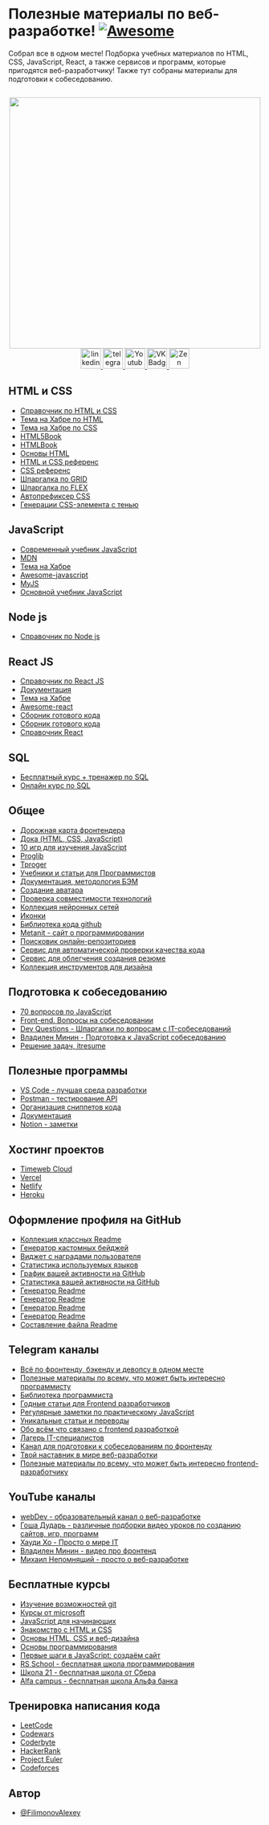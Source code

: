 
# Полезные материалы по веб-разработке! [![Awesome](https://cdn.rawgit.com/sindresorhus/awesome/d7305f38d29fed78fa85652e3a63e154dd8e8829/media/badge.svg)](https://aroken.ru/)

Собрал все в одном месте! Подборка учебных материалов по HTML, CSS, JavaScript, React, а также сервисов и программ, которые пригодятся веб-разработчику! Также тут собраны материалы для подготовки к собеседованию.

<p align="center"><img src="https://komarev.com/ghpvc/?username=filimonovalexey&style=flat-square&color=blue" alt=""></p>

<div id="header" align="center">
  <img src="https://media.giphy.com/media/bGgsc5mWoryfgKBx1u/giphy.gif" width="500"/>
</div>

<div id="badges" align="center">
    <a href="https://www.linkedin.com/in/%D0%B0%D0%BB%D0%B5%D0%BA%D1%81%D0%B5%D0%B9-%D1%84%D0%B8%D0%BB%D0%B8%D0%BC%D0%BE%D0%BD%D0%BE%D0%B2-2a0b07257/" target="_blank">
      <img src="https://cdn-icons-png.flaticon.com/512/2504/2504799.png" width="40" height="40" alt="linkedin" />
    </a>
    <a href="https://t.me/tehnomaniak07" target="_blank">
      <img src="https://cdn-icons-png.flaticon.com/512/2111/2111646.png" width="40" height="40" alt="telegram group" />
    </a>
    <a href="https://www.youtube.com/channel/UCbORpXVw1JNc0JYFSUqLWXA" target="_blank">
      <img src="https://cdn-icons-png.flaticon.com/512/3670/3670147.png" width="40" height="40" alt="Youtube"/>
    </a>
    <a href="https://vk.com/f1ll_zzz" target="_blank">
      <img src="https://cdn-icons-png.flaticon.com/512/145/145813.png" width="40" height="40" alt="VK Badge"/>
    </a>
    <a href="https://zen.yandex.ru/id/603e522b3c020230bb223e5e" target="_blank">
      <img src="https://upload.wikimedia.org/wikipedia/commons/thumb/a/ab/Yandex_Zen_logo_icon.svg/1024px-Yandex_Zen_logo_icon.svg.png" width="40" height="40" alt="Zen Badge"/>
    </a>
</div>

## HTML и CSS

 - [Справочник по HTML и CSS](https://github.com/xsltdev/hcdev.ru)
 - [Тема на Хабре по HTML](https://habr.com/ru/hub/html5/)
 - [Тема на Хабре по CSS](https://habr.com/ru/hub/css/)
 - [HTML5Book](https://html5book.ru/)
 - [HTMLBook](http://htmlbook.ru/)
 - [Основы HTML](https://developer.mozilla.org/ru/docs/Learn/Getting_started_with_the_web/HTML_basics)
 - [HTML и CSS референс](https://webref.ru/)
 - [CSS референс](https://cssreference.io/)
 - [Шпаргалка по GRID](https://grid.malven.co/)
 - [Шпаргалка по FLEX](https://flexbox.malven.co/)
 - [Автопрефиксер CSS](https://autoprefixer.github.io/ru/)
 - [Генерации CSS-элемента с тенью](https://cssgenerator.org/box-shadow-css-generator.html)

## JavaScript

 - [Современный учебник JavaScript](https://learn.javascript.ru/)
 - [MDN](https://developer.mozilla.org/ru/docs/Web/JavaScript)
 - [Тема на Хабре](https://habr.com/ru/hub/javascript/)
 - [Awesome-javascript](https://github.com/sorrycc/awesome-javascript)
 - [MyJS](https://github.com/harryheman/my-js)
 - [Основной учебник JavaScript](https://code.mu/ru/javascript/book/prime/)

 ## Node js

 - [Справочник по Node js](https://github.com/xsltdev/nodejsdev.ru)

## React JS

 - [Справочник по React JS](https://github.com/xsltdev/reactdev.ru)
 - [Документация](https://ru.reactjs.org/)
 - [Тема на Хабре](https://habr.com/ru/hub/reactjs/)
 - [Awesome-react](https://github.com/enaqx/awesome-react)
 - [Cборник готового кода](https://devhints.io/react)
 - [Cборник готового кода](https://reactcheatsheet.com/)
 - [Справочник React](https://reactdev.ru/)


## SQL
 - [Бесплатный курс + тренажер по SQL](https://sql-academy.org/ru)
 - [Онлайн курс по SQL](https://learndb.ru/)

## Общее

 - [Дорожная карта фронтендера](https://roadmap.sh/frontend)
 - [Дока (HTML, CSS, JavaScript)](https://doka.guide/)
 - [10 игр для изучения JavaScript](https://techrocks.ru/2023/01/09/10-games-for-javascript-learning/)
 - [Proglib](https://proglib.io/)
 - [Tproger](https://tproger.ru/)
 - [Учебники и статьи для Программистов](https://codernet.ru/)
 - [Документация, методология БЭМ](https://ru.bem.info/)
 - [Создание аватара](https://pfpmaker.com/)
 - [Проверка совместимости технологий](https://caniuse.com/)
 - [Коллекция нейронных сетей](https://github.com/ai-collection/ai-collection)
 - [Иконки](https://thenounproject.com/)
 - [Библиотека кода github](https://grep.app/)
 - [Metanit - сайт о программировании](https://metanit.com/)
 - [Поисковик онлайн-репозиториев](https://libraries.io/)
 - [Cервис для автоматической проверки качества кода](https://www.codefactor.io/)
 - [Cервис для облегчения создания резюме](https://resume.io/)
 - [Коллекция инструментов для дизайна](https://undesign.learn.uno/)

 ## Подготовка к собеседованию

 - [70 вопросов по JavaScript](https://habr.com/ru/articles/486820/)
 - [Front-end. Вопросы на собеседовании](https://www.youtube.com/watch?v=ycYp7CYOnO0&list=PLNkWIWHIRwMFSLI9wBuHxuGI5lAZ7QNUg&ab_channel=webDev)
 - [Dev Questions - Шпаргалки по вопросам с IT-собеседований](https://dev-questions.com/)
 - [Владилен Минин - Подготовка к JavaScript собеседованию](https://youtu.be/M_pclb-58ZY)
 - [Решение задач, itresume](https://itresume.ru/)

## Полезные программы

 - [VS Code - лучшая среда разработки](https://code.visualstudio.com/)
 - [Postman - тестирование API](https://www.postman.com/)
 - [Организация сниппетов кода](https://snipit.io/)
 - [Документация](https://kapeli.com/dash)
 - [Notion - заметки](https://www.notion.so/)

## Хостинг проектов

 - [Timeweb Cloud](https://timeweb.cloud/?i=108133)
 - [Vercel](https://vercel.com/)
 - [Netlify](https://www.netlify.com/)
 - [Heroku](https://www.heroku.com/)


## Оформление профиля на GitHub

 - [Коллекция классных Readme](https://github.com/abhisheknaiidu/awesome-github-profile-readme)
 - [Генератор кастомных бейджей](https://shields.io/)
 - [Виджет с наградами пользователя](https://github.com/ryo-ma/github-profile-trophy)
 - [Статистика используемых языков](https://github.com/anuraghazra/github-readme-stats)
 - [График вашей активности на GitHub](https://github.com/Ashutosh00710/github-readme-activity-graph)
 - [Статистика вашей активности на GitHub](https://github.com/vn7n24fzkq/github-profile-summary-cards)
 - [Генератор Readme](https://arturssmirnovs.github.io/github-profile-readme-generator/)
 - [Генератор Readme](https://profilinator.rishav.dev/)
 - [Генератор Readme](https://rahuldkjain.github.io/gh-profile-readme-generator/)
 - [Генератор Readme](https://www.profileme.dev/)
 - [Составление файла Readme](https://readme.so/ru)

## Telegram каналы

 - [Всё по фронтенду, бэкенду и девопсу в одном месте](https://t.me/tproger_web)
 - [Полезные материалы по всему, что может быть интересно программисту](https://t.me/proglibrary)
 - [Библиотека программиста](https://t.me/frontendbooksit)
 - [Годные статьи для Frontend разработчиков](https://t.me/frontendnoteschannel)
 - [Регулярные заметки по практическому JavaScript](https://t.me/notesjs)
 - [Уникальные статьи и переводы](https://t.me/nuancesprog)
 - [Обо всём что связано с frontend разработкой](https://t.me/frontend_mind)
 - [Лагерь IT-специалистов](https://t.me/codecamp)
 - [Канал для подготовки к собеседованиям по фронтенду](https://t.me/frontendInterview)
 - [Твой наставник в мире веб-разработки](https://t.me/WebMentor)
 - [Полезные материалы по всему, что может быть интересно frontend-разработчику](https://t.me/frontendproglib)

## YouTube каналы

 - [webDev - образовательный канал о веб-разработке](https://www.youtube.com/@YauhenKavalchuk/featured)
 - [Гоша Дударь - различные подборки видео уроков по созданию сайтов, игр, программ](https://www.youtube.com/c/gosha_dudar)
 - [Хауди Хо - Просто о мире IT](https://www.youtube.com/@HowdyhoNet)
 - [Владилен Минин - видео про фронтенд](https://www.youtube.com/@HowdyhoNet)
 - [Михаил Непомнящий - просто о веб-разработке](https://www.youtube.com/@mishanep/featured)


## Бесплатные курсы

 - [Изучение возможностей git](https://learngitbranching.js.org/?locale=ru_RU)
 - [Курсы от microsoft](https://learn.microsoft.com/ru-ru/training/)
 - [JavaScript для начинающих](https://stepik.org/course/2223/syllabus)
 - [Знакомство с HTML и CSS](https://htmlacademy.ru/courses/basic-html-css)
 - [Основы HTML, CSS и веб-дизайна](https://ru.hexlet.io/courses/html?ref=287543)
 - [Основы программирования](https://ru.hexlet.io/courses/programming-basics?ref=287543)
 - [Первые шаги в JavaScript: создаём сайт](https://netology.ru/programs/javascript-free)
 - [RS School - бесплатная школа программирования](https://rs.school/index.html)
 - [Школа 21 - бесплатная школа от Сбера](https://21-school.ru/)
 - [Alfa campus - бесплатная школа Альфа банка](https://alfa-campus.ru/)

## Тренировка написания кода

 - [LeetCode](https://leetcode.com/)
 - [Codewars](https://www.codewars.com/)
 - [Coderbyte](https://coderbyte.com/)
 - [HackerRank](https://www.hackerrank.com/)
 - [Project Euler](https://projecteuler.net/)
 - [Codeforces](https://codeforces.com/)

## Автор

- [@FilimonovAlexey](https://github.com/FilimonovAlexey)

